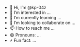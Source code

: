 - 👋 Hi, I’m @kp-04z
- 👀 I’m interested in ...
- 🌱 I’m currently learning ...
- 💞️ I’m looking to collaborate on ...
- 📫 How to reach me ...
- 😄 Pronouns: ...
- ⚡ Fun fact: ...

<!---
kp-04z/kp-04z is a ✨ special ✨ repository because its `README.md` (this file) appears on your GitHub profile.
You can click the Preview link to take a look at your changes.
--->

